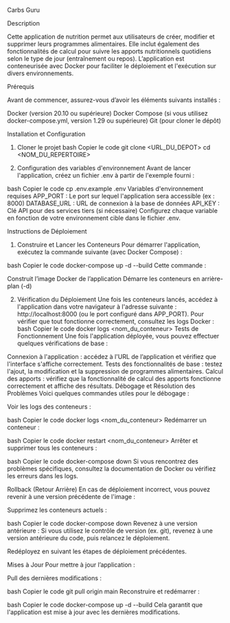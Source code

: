 Carbs Guru

Description

Cette application de nutrition permet aux utilisateurs de créer, modifier et supprimer leurs programmes alimentaires. Elle inclut également des fonctionnalités de calcul pour suivre les apports nutritionnels quotidiens selon le type de jour (entraînement ou repos). L’application est conteneurisée avec Docker pour faciliter le déploiement et l'exécution sur divers environnements.

Prérequis

Avant de commencer, assurez-vous d’avoir les éléments suivants installés :

Docker (version 20.10 ou supérieure)
Docker Compose (si vous utilisez docker-compose.yml, version 1.29 ou supérieure)
Git (pour cloner le dépôt)


Installation et Configuration

1. Cloner le projet
bash
Copier le code
git clone <URL_DU_DEPOT>
cd <NOM_DU_REPERTOIRE>

2. Configuration des variables d'environnement
Avant de lancer l'application, créez un fichier .env à partir de l'exemple fourni :

bash
Copier le code
cp .env.example .env
Variables d'environnement requises
APP_PORT : Le port sur lequel l'application sera accessible (ex : 8000)
DATABASE_URL : URL de connexion à la base de données
API_KEY : Clé API pour des services tiers (si nécessaire)
Configurez chaque variable en fonction de votre environnement cible dans le fichier .env.

Instructions de Déploiement

1. Construire et Lancer les Conteneurs
Pour démarrer l'application, exécutez la commande suivante (avec Docker Compose) :

bash
Copier le code
docker-compose up -d --build
Cette commande :

Construit l’image Docker de l’application
Démarre les conteneurs en arrière-plan (-d)

2. Vérification du Déploiement
Une fois les conteneurs lancés, accédez à l'application dans votre navigateur à l'adresse suivante : http://localhost:8000 (ou le port configuré dans APP_PORT).
Pour vérifier que tout fonctionne correctement, consultez les logs Docker :
bash
Copier le code
docker logs <nom_du_conteneur>
Tests de Fonctionnement
Une fois l'application déployée, vous pouvez effectuer quelques vérifications de base :

Connexion à l'application : accédez à l'URL de l’application et vérifiez que l'interface s'affiche correctement.
Tests des fonctionnalités de base : testez l'ajout, la modification et la suppression de programmes alimentaires.
Calcul des apports : vérifiez que la fonctionnalité de calcul des apports fonctionne correctement et affiche des résultats.
Débogage et Résolution des Problèmes
Voici quelques commandes utiles pour le débogage :

Voir les logs des conteneurs :

bash
Copier le code
docker logs <nom_du_conteneur>
Redémarrer un conteneur :

bash
Copier le code
docker restart <nom_du_conteneur>
Arrêter et supprimer tous les conteneurs :

bash
Copier le code
docker-compose down
Si vous rencontrez des problèmes spécifiques, consultez la documentation de Docker ou vérifiez les erreurs dans les logs.

Rollback (Retour Arrière)
En cas de déploiement incorrect, vous pouvez revenir à une version précédente de l'image :

Supprimez les conteneurs actuels :

bash
Copier le code
docker-compose down
Revenez à une version antérieure : Si vous utilisez le contrôle de version (ex. git), revenez à une version antérieure du code, puis relancez le déploiement.

Redéployez en suivant les étapes de déploiement précédentes.

Mises à Jour
Pour mettre à jour l’application :

Pull des dernières modifications :

bash
Copier le code
git pull origin main
Reconstruire et redémarrer :

bash
Copier le code
docker-compose up -d --build
Cela garantit que l'application est mise à jour avec les dernières modifications.
